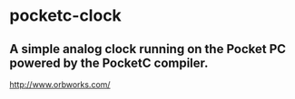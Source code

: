 # pocketc-clock
## A simple analog clock running on the Pocket PC powered by the PocketC compiler.
http://www.orbworks.com/
